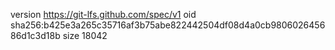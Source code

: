 version https://git-lfs.github.com/spec/v1
oid sha256:b425e3a265c35716af3b75abe822442504df08d4a0cb980602645686d1c3d18b
size 18042
